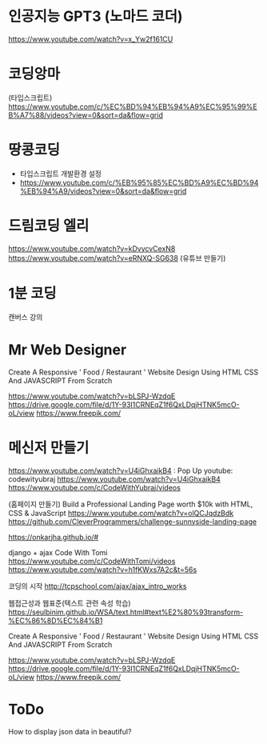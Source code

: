 # 인공지능 GPT3 (노마드 코더)

https://www.youtube.com/watch?v=x_Yw2f161CU

# 코딩앙마

(타입스크립트)
https://www.youtube.com/c/%EC%BD%94%EB%94%A9%EC%95%99%EB%A7%88/videos?view=0&sort=da&flow=grid

# 땅콩코딩

- 타입스크립트 개발환경 설정
- https://www.youtube.com/c/%EB%95%85%EC%BD%A9%EC%BD%94%EB%94%A9/videos?view=0&sort=da&flow=grid

# 드림코딩 엘리

https://www.youtube.com/watch?v=kDvycvCexN8
https://www.youtube.com/watch?v=eRNXQ-SG638 (유튜브 만들기)

# 1분 코딩

캔버스 강의

# Mr Web Designer

Create A Responsive ' Food / Restaurant ' Website Design Using HTML CSS And JAVASCRIPT From Scratch

https://www.youtube.com/watch?v=bLSPJ-WzdqE
https://drive.google.com/file/d/1Y-93I1CRNEqZ1f6QxLDqjHTNK5mcO-oL/view
https://www.freepik.com/

# 메신저 만들기

https://www.youtube.com/watch?v=U4iGhxaikB4
: Pop Up
youtube: codewityubraj
https://www.youtube.com/watch?v=U4iGhxaikB4
https://www.youtube.com/c/CodeWithYubraj/videos

(홈페이지 만들기)
Build a Professional Landing Page worth $10k with HTML, CSS & JavaScript
https://www.youtube.com/watch?v=olQCJqdzBdk
https://github.com/CleverProgrammers/challenge-sunnyside-landing-page

https://onkarjha.github.io/#

django + ajax
Code With Tomi
https://www.youtube.com/c/CodeWithTomi/videos
https://www.youtube.com/watch?v=h1fKWxs7A2c&t=56s

코딩의 시작
http://tcpschool.com/ajax/ajax_intro_works

웹접근성과 웹표준(텍스트 관련 속성 학습)
https://seulbinim.github.io/WSA/text.html#text%E2%80%93transform-%EC%86%8D%EC%84%B1

Create A Responsive ' Food / Restaurant ' Website Design Using HTML CSS And JAVASCRIPT From Scratch

https://www.youtube.com/watch?v=bLSPJ-WzdqE
https://drive.google.com/file/d/1Y-93I1CRNEqZ1f6QxLDqjHTNK5mcO-oL/view
https://www.freepik.com/

# ToDo

How to display json data in beautiful?
